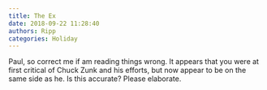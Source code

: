 ```yaml
---
title: The Ex
date: 2018-09-22 11:28:40
authors: Ripp
categories: Holiday
---
```


 Paul, so correct me if am reading things wrong. It appears that you were at first critical of Chuck Zunk and his efforts, but now appear to be on the same side as he. Is this accurate?  Please elaborate.